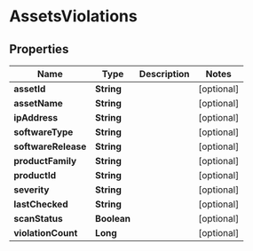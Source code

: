 

# AssetsViolations


## Properties

| Name | Type | Description | Notes |
|------------ | ------------- | ------------- | -------------|
|**assetId** | **String** |  |  [optional] |
|**assetName** | **String** |  |  [optional] |
|**ipAddress** | **String** |  |  [optional] |
|**softwareType** | **String** |  |  [optional] |
|**softwareRelease** | **String** |  |  [optional] |
|**productFamily** | **String** |  |  [optional] |
|**productId** | **String** |  |  [optional] |
|**severity** | **String** |  |  [optional] |
|**lastChecked** | **String** |  |  [optional] |
|**scanStatus** | **Boolean** |  |  [optional] |
|**violationCount** | **Long** |  |  [optional] |



